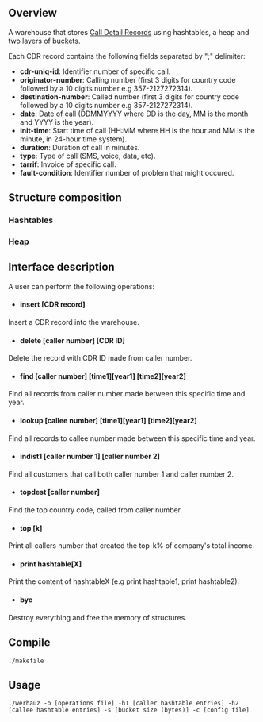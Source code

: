 ## Overview

A warehouse that stores [Call Detail Records](https://en.wikipedia.org/wiki/Call_detail_record) using hashtables, a heap and two layers of buckets.
<br />

Each CDR record contains the following fields separated by ";" delimiter:
- **cdr-uniq-id**: Identifier number of specific call.
- **originator-number**: Calling number (first 3 digits for country code followed by a 10 digits number e.g 357-2127272314).
- **destination-number**: Called number (first 3 digits for country code followed by a 10 digits number e.g 357-2127272314).
- **date**: Date of call (DDMMYYYY where DD is the day, MM is the month and YYYY is the year).
- **init-time**: Start time of call (HH:MM where HH is the hour and MM is the minute, in 24-hour time system).
- **duration**: Duration of call in minutes.
- **type**: Type of call (SMS, voice, data, etc).
- **tarrif**: Invoice of specific call.
- **fault-condition**: Identifier number of problem that might occured.



## Structure composition

### Hashtables


### Heap


## Interface description

A user can perform the following operations:
- #### insert [CDR record]
Insert a CDR record into the warehouse.
- #### delete [caller number] [CDR ID]
Delete the record with CDR ID made from caller number.
- #### find [caller number] [time1][year1] [time2][year2]
Find all records from caller number made between this specific time and year.
- #### lookup [callee number] [time1][year1] [time2][year2]
Find all records to callee number made between this specific time and year.
- #### indist1 [caller number 1] [caller number 2]
Find all customers that call both caller number 1 and caller number 2.
- #### topdest [caller number]
Find the top country code, called from caller number.
- #### top [k]
Print all callers number that created the top-k% of company's total income.
- #### print hashtable[X]
Print the content of hashtableX (e.g print hashtable1, print hashtable2).
- #### bye
Destroy everything and free the memory of structures.


## Compile

`./makefile`

## Usage

`./werhauz -o [operations file] -h1 [caller hashtable entries] -h2 [callee hashtable entries] -s [bucket size (bytes)] -c [config file]`
